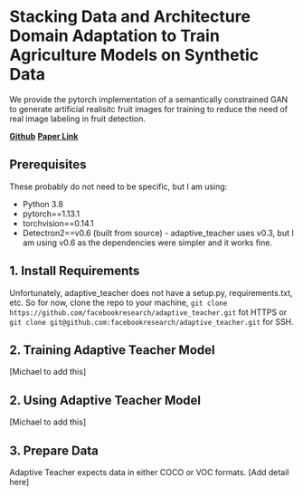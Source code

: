 # Stacking Data and Architecture Domain Adaptation to Train Agriculture Models on Synthetic Data

We provide the pytorch implementation of a semantically constrained GAN to generate artificial realisitc fruit images for training to reduce the need of real image labeling in fruit detection.

**[Github](https://github.com/facebookresearch/adaptive_teacherhttps://github.com/facebookresearch/adaptive_teacher)**
**[Paper Link](https://openaccess.thecvf.com/content/CVPR2022/papers/Li_Cross-Domain_Adaptive_Teacher_for_Object_Detection_CVPR_2022_paper.pdf)**

## Prerequisites
These probably do not need to be specific, but I am using:

- Python 3.8
- pytorch==1.13.1 
- torchvision==0.14.1
- Detectron2==v0.6 (built from source) - adaptive_teacher uses v0.3, but I am using v0.6 as the dependencies were simpler and it works fine.


## **1. Install Requirements**  
Unfortunately, adaptive_teacher does not have a setup.py, requirements.txt, etc.  So for now, clone the repo to your machine,
`git clone https://github.com/facebookresearch/adaptive_teacher.git` fot HTTPS or
`git clone git@github.com:facebookresearch/adaptive_teacher.git` for SSH.

## **2. Training Adaptive Teacher Model**
[Michael to add this]

## **2. Using Adaptive Teacher Model**
[Michael to add this]

## **3. Prepare Data**

Adaptive Teacher expects data in either COCO or VOC formats. [Add detail here]